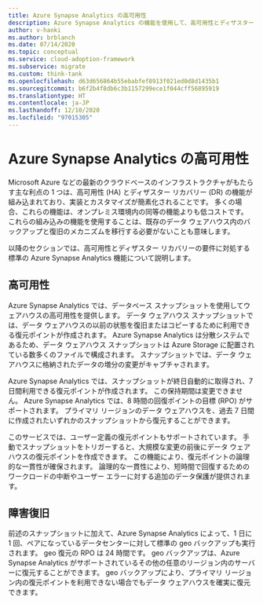 ```yaml
---
title: Azure Synapse Analytics の高可用性
description: Azure Synapse Analytics の機能を使用して、高可用性とディザスター リカバリーの要件に対処する方法について説明します。
author: v-hanki
ms.author: brblanch
ms.date: 07/14/2020
ms.topic: conceptual
ms.service: cloud-adoption-framework
ms.subservice: migrate
ms.custom: think-tank
ms.openlocfilehash: d63d656864b55ebabfef8913f021ed0d8d1435b1
ms.sourcegitcommit: b6f2b4f8db6c3b1157299ece1f044cff56895919
ms.translationtype: HT
ms.contentlocale: ja-JP
ms.lasthandoff: 12/10/2020
ms.locfileid: "97015305"
---
```

# <a name="high-availability-for-azure-synapse-analytics"></a>Azure Synapse Analytics の高可用性

Microsoft Azure などの最新のクラウドベースのインフラストラクチャがもたらす主な利点の 1 つは、高可用性 (HA) とディザスター リカバリー (DR) の機能が組み込まれており、実装とカスタマイズが簡素化されることです。 多くの場合、これらの機能は、オンプレミス環境内の同等の機能よりも低コストです。 これらの組み込みの機能を使用することは、既存のデータ ウェアハウス内のバックアップと復旧のメカニズムを移行する必要がないことも意味します。

以降のセクションでは、高可用性とディザスター リカバリーの要件に対処する標準の Azure Synapse Analytics 機能について説明します。

## <a name="high-availability"></a>高可用性

Azure Synapse Analytics では、データベース スナップショットを使用してウェアハウスの高可用性を提供します。 データ ウェアハウス スナップショットでは、データ ウェアハウスの以前の状態を復旧またはコピーするために利用できる復元ポイントが作成されます。 Azure Synapse Analytics は分散システムであるため、データ ウェアハウス スナップショットは Azure Storage に配置されている数多くのファイルで構成されます。 スナップショットでは、データ ウェアハウスに格納されたデータの増分の変更がキャプチャされます。

Azure Synapse Analytics では、スナップショットが終日自動的に取得され、7 日間利用できる復元ポイントが作成されます。 この保持期間は変更できません。 Azure Synapse Analytics では、8 時間の回復ポイントの目標 (RPO) がサポートされます。 プライマリ リージョンのデータ ウェアハウスを、過去 7 日間に作成されたいずれかのスナップショットから復元することができます。

このサービスでは、ユーザー定義の復元ポイントもサポートされています。 手動でスナップショットをトリガーすると、大規模な変更の前後にデータ ウェアハウスの復元ポイントを作成できます。 この機能により、復元ポイントの論理的な一貫性が確保されます。 論理的な一貫性により、短時間で回復するためのワークロードの中断やユーザー エラーに対する追加のデータ保護が提供されます。

## <a name="disaster-recovery"></a>障害復旧

前述のスナップショットに加えて、Azure Synapse Analytics によって、1 日に 1 回、ペアになっているデータセンターに対して標準の geo バックアップも実行されます。 geo 復元の RPO は 24 時間です。 geo バックアップは、Azure Synapse Analytics がサポートされているその他の任意のリージョン内のサーバーに復元することができます。 geo バックアップにより、プライマリ リージョン内の復元ポイントを利用できない場合でもデータ ウェアハウスを確実に復元できます。
